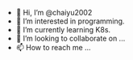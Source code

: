 - 👋 Hi, I’m @chaiyu2002
- 👀 I’m interested in programming.
- 🌱 I’m currently learning K8s.
- 💞️ I’m looking to collaborate on ...
- 📫 How to reach me ...

<!---
chaiyu2002/chaiyu2002 is a ✨ special ✨ repository because its `README.md` (this file) appears on your GitHub profile.
You can click the Preview link to take a look at your changes.
--->
